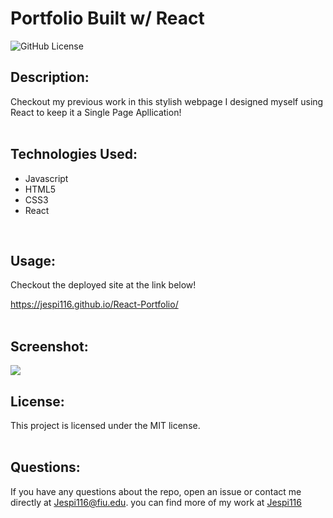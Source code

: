 # Portfolio Built w/ React

![GitHub License](https://img.shields.io/badge/license-MIT-blue.svg)


## Description:<br>
Checkout my previous work in this stylish webpage I designed myself using React to keep it a Single Page Apllication! <br><br>

## Technologies Used:

* Javascript
* HTML5
* CSS3
* React

<br>

## Usage:
Checkout the deployed site at the link below!

https://jespi116.github.io/React-Portfolio/
<br><br>


## Screenshot:
![](./Screenshot.png)

## License:

This project is licensed under the MIT license.
<br><br>

## Questions:

If you have any questions about the repo, open an issue or contact me directly at Jespi116@fiu.edu. you can find more of my work at [Jespi116](https://github.com/Jespi116)
